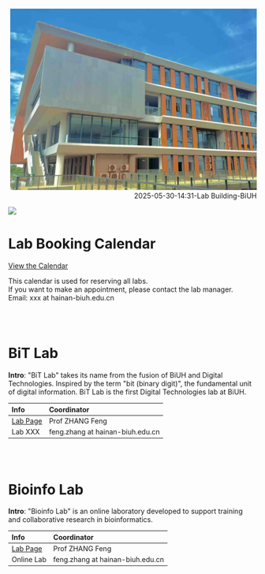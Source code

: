 
<p align="right">
  <img src="/img/20250530_biuh_lab_small.jpeg" width="500">
  <br>
  2025-05-30-14:31-Lab Building-BiUH
</p>


<img src="https://fzhang.bioinfo-lab.com/img/white.png" height="50">

# Lab Booking Calendar

[View the Calendar](https://teamup.com/ksy1ct75cfd56vxycg)

This calendar is used for reserving all labs.<br>
If you want to make an appointment, please contact the lab manager.<br>
Email: xxx at hainan-biuh.edu.cn

<br><br>

# BiT Lab

<b>Intro</b>: "BiT Lab" takes its name from the fusion of BiUH and Digital Technologies. 
Inspired by the term "bit (binary digit)", the fundamental unit of digital information.
BiT Lab is the first Digital Technologies lab at BiUH.

| Info | Coordinator |
|:---------|:---------|
| [Lab Page](/bitlab) | Prof ZHANG Feng |
| Lab XXX | feng.zhang at hainan-biuh.edu.cn |


<br><br>


# Bioinfo Lab

<b>Intro</b>: "Bioinfo Lab" is an online laboratory developed to support training and collaborative research in bioinformatics.

| Info | Coordinator |
|:---------|:---------|
| [Lab Page](https://www.bioinfo-lab.com/) | Prof ZHANG Feng |
| Online Lab | feng.zhang at hainan-biuh.edu.cn |





<br><br><br><br><br>
<br><br><br><br><br>
<br><br><br><br><br>
<br><br><br><br><br>
<br><br><br><br><br>




